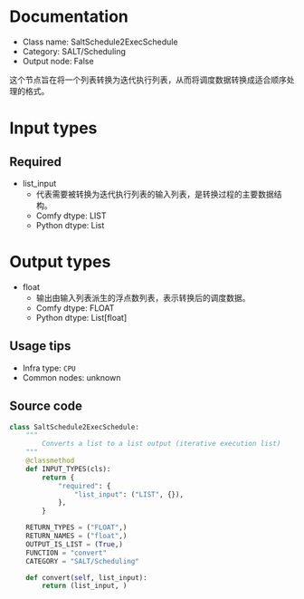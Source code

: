 
# Documentation
- Class name: SaltSchedule2ExecSchedule
- Category: SALT/Scheduling
- Output node: False

这个节点旨在将一个列表转换为迭代执行列表，从而将调度数据转换成适合顺序处理的格式。

# Input types
## Required
- list_input
    - 代表需要被转换为迭代执行列表的输入列表，是转换过程的主要数据结构。
    - Comfy dtype: LIST
    - Python dtype: List

# Output types
- float
    - 输出由输入列表派生的浮点数列表，表示转换后的调度数据。
    - Comfy dtype: FLOAT
    - Python dtype: List[float]


## Usage tips
- Infra type: `CPU`
- Common nodes: unknown


## Source code
```python
class SaltSchedule2ExecSchedule:
    """
        Converts a list to a list output (iterative execution list)
    """
    @classmethod
    def INPUT_TYPES(cls):
        return {
            "required": {
                "list_input": ("LIST", {}), 
            },
        }

    RETURN_TYPES = ("FLOAT",)
    RETURN_NAMES = ("float",)
    OUTPUT_IS_LIST = (True,)
    FUNCTION = "convert"
    CATEGORY = "SALT/Scheduling"

    def convert(self, list_input):
        return (list_input, )

```
